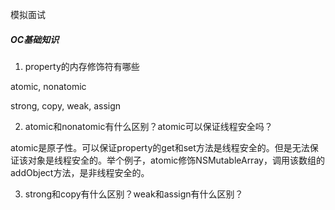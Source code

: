 模拟面试

##### OC基础知识

1. property的内存修饰符有哪些

atomic, nonatomic

strong, copy, weak, assign

2. atomic和nonatomic有什么区别？atomic可以保证线程安全吗？

atomic是原子性。可以保证property的get和set方法是线程安全的。但是无法保证该对象是线程安全的。举个例子，atomic修饰NSMutableArray，调用该数组的addObject方法，是非线程安全的。

3. strong和copy有什么区别？weak和assign有什么区别？

